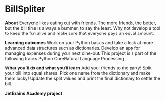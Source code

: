 # BillSpliter

**About**
Everyone likes eating out with friends. The more friends, the better, but the bill time is always a bummer, to say the least. Why not develop a tool to keep the fun alive and make sure that everyone pays an equal amount.

**Learning outcomes**
Work on your Python basics and take a look at more advanced data structures such as dictionaries. Develop an app for managing expenses during your next dine-out.
This project is a part of the following tracks
Python CoreNatural Language Processing

**What you’ll do and what you’ll learn**
Add your friends to the party!
Split your bill into equal shares.
Pick one name from the dictionary and make them lucky!
Update the split values and print the final dictionary to settle the bill.

**JetBrains Academy project**
